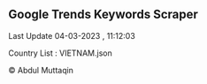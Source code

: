 

## Google Trends Keywords Scraper 
 
Last Update 04-03-2023 , 11:12:03

Country List :
VIETNAM.json



© Abdul Muttaqin 

